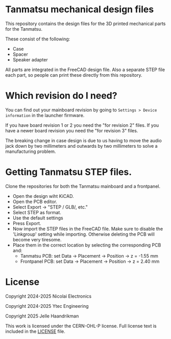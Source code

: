 # Tanmatsu mechanical design files

This repository contains the design files for the 3D printed mechanical parts for the Tanmatsu.

These consist of the following: 
  * Case
  * Spacer 
  * Speaker adapter 

All parts are integrated in the FreeCAD design file. Also a separate
STEP file each part, so people can print these directly from this
repository.

# Which revision do I need?

You can find out your mainboard revision by going to `Settings > Device information` in the launcher firmware.

If you have board revision 1 or 2 you need the "for revision 2" files. If you have a newer board revision you need the "for revision 3" files.

The breaking change in case design is due to us having to move the audio jack down by two millimeters and outwards by two millimeters to solve a manufacturing problem.

# Getting Tanmatsu STEP files.

Clone the repositories for both the Tanmatsu mainboard and a frontpanel. 

 * Open the design wiht KiCAD.
 * Open the PCB editor.
 * Select Export -> "STEP / GLB/, etc."
 * Select STEP as format. 
 * Use the default settings
 * Press Export. 
 * Now import the STEP files in the FreeCAD file. Make sure to disable the
   'Linkgroup' setting while importing. Otherwise deleting the PCB will become
   very tiresome. 
 * Place them in the correct location by selecting the corresponding PCB and:
    * Tanmatsu PCB: set Data -> Placement -> Position -> z = -1.55 mm
    * Frontpanel PCB: set Data -> Placement -> Position -> z = 2.40 mm

# License

Copyright 2024-2025 Nicolai Electronics

Copyright 2024-2025 Ytec Engineering

Copyright 2025 Jelle Haandrikman

This work is licensed under the CERN-OHL-P license. Full license text is
included in the [LICENSE](LICENSE) file.
